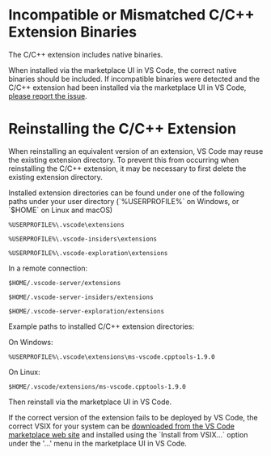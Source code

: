 <h1 data-loc-id="incompatible.extension.heading">Incompatible or Mismatched C/C++ Extension Binaries</h1>

<p data-loc-id="incompat.extension.text1">The C/C++ extension includes native binaries.</p>

<p data-loc-id="incompat.extension.text2">When installed via the marketplace UI in VS Code, the correct native binaries should be included.  If incompatible binaries were detected and the C/C++ extension had been installed via the marketplace UI in VS Code, <a href="https://github.com/microsoft/vscode/issues/new?assignees=&labels=&template=bug_report.md" data-loc-id="bug.report.link.title">please report the issue</a>.</p>

<h1 data-loc-id="reinstalling.extension.heading">Reinstalling the C/C++ Extension</h1>

<p data-loc-id="reinstall.extension.text1">When reinstalling an equivalent version of an extension, VS Code may reuse the existing extension directory. To prevent this from occurring when reinstalling the C/C++ extension, it may be necessary to first delete the existing extension directory.</p>

<p data-loc-id="reinstall.extension.text2">Installed extension directories can be found under one of the following paths under your user directory (`%USERPROFILE%` on Windows, or `$HOME` on Linux and macOS)</p>

<pre><code class="lang-bash">%USERPROFILE%\.vscode\extensions</code></pre>
<pre><code class="lang-bash">%USERPROFILE%\.vscode-insiders\extensions</code></pre>
<pre><code class="lang-bash">%USERPROFILE%\.vscode-exploration\extensions</code></pre>

<p data-loc-id="reinstall.extension.text3">In a remote connection:</p>
<pre><code class="lang-bash">$HOME/.vscode-server/extensions</code></pre>
<pre><code class="lang-bash">$HOME/.vscode-server-insiders/extensions</code></pre>
<pre><code class="lang-bash">$HOME/.vscode-server-exploration/extensions</code></pre>

<p data-loc-id="reinstall.extension.text4">Example paths to installed C/C++ extension directories:</p>

<p data-loc-id="reinstall.extension.text5">On Windows:</p>
<pre><code class="lang-bash">%USERPROFILE%\.vscode\extensions\ms-vscode.cpptools-1.9.0</code></pre>

<p data-loc-id="reinstall.extension.text6">On Linux:</p>
<pre><code class="lang-bash">$HOME/.vscode/extensions/ms-vscode.cpptools-1.9.0</code></pre>

<p data-loc-id="reinstall.extension.text7">Then reinstall via the marketplace UI in VS Code.</p>

<p data-loc-id="reinstall.extension.text8">If the correct version of the extension fails to be deployed by VS Code, the correct VSIX for your system can be <a href="https://marketplace.visualstudio.com/items?itemName=ms-vscode.cpptools" data-loc-id="download.vsix.link.title">downloaded from the VS Code marketplace web site</a> and installed using the `Install from VSIX...` option under the '...' menu in the marketplace UI in VS Code.</p>
